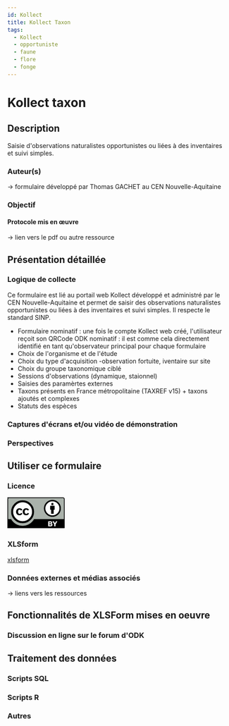 ```yaml
---
id: Kollect
title: Kollect Taxon
tags:
  - Kollect
  - opportuniste
  - faune
  - flore
  - fonge
---
```

# Kollect taxon
## Description
Saisie d'observations naturalistes opportunistes ou liées à des inventaires et suivi simples.
### Auteur(s)
-> formulaire développé par Thomas GACHET au CEN Nouvelle-Aquitaine

### Objectif
#### Protocole mis en œuvre
-> lien vers le pdf ou autre ressource

## Présentation détaillée
### Logique de collecte

Ce formulaire est lié au portail web Kollect développé et administré par le CEN Nouvelle-Aquitaine et permet de saisir des observations naturalistes opportunistes ou liées à des inventaires et suivi simples.
Il respecte le standard SINP.

- Formulaire nominatif : une fois le compte Kollect web créé, l'utilisateur reçoit son QRCode ODK nominatif : il est comme cela directement identifié en tant qu'observateur principal pour chaque formulaire
- Choix de l'organisme et de l'étude
- Choix du type d'acquisition -observation fortuite, iventaire sur site
- Choix du groupe taxonomique ciblé
- Sessions d'observations (dynamique, staionnel)
- Saisies des paramèrtes externes
- Taxons présents en France métropolitaine (TAXREF v15) + taxons ajoutés et complexes
- Statuts des espèces

### Captures d'écrans et/ou vidéo de démonstration
### Perspectives

## Utiliser ce formulaire
### Licence
[![CC-BY](../fichiers/by.png)]((https://creativecommons.org/licenses/by/2.0/fr/))
### XLSform
[xlsform](../fichiers/KollectODK/kollect_taxon/kollect_taxon_2021.xls)
### Données externes et médias associés
-> liens vers les ressources

## Fonctionnalités de XLSForm mises en oeuvre
### Discussion en ligne sur le forum d'ODK

## Traitement des données
### Scripts SQL
### Scripts R
### Autres